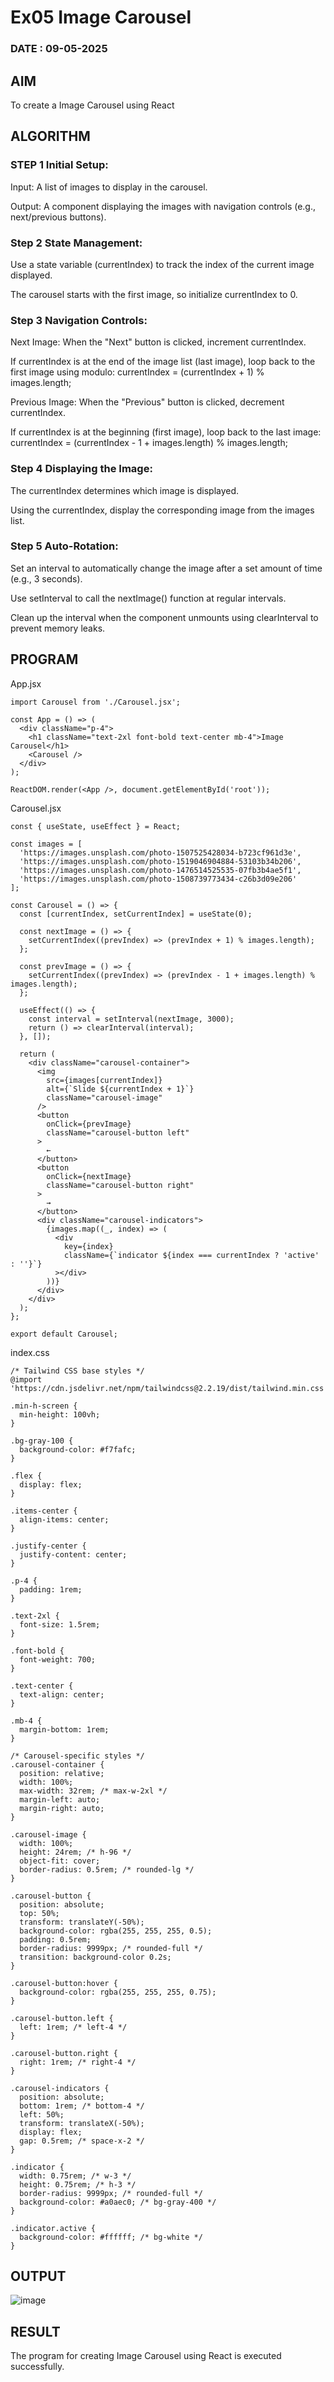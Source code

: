 # Ex05 Image Carousel

### DATE : 09-05-2025

## AIM
To create a Image Carousel using React 

## ALGORITHM
### STEP 1 Initial Setup:
Input: A list of images to display in the carousel.

Output: A component displaying the images with navigation controls (e.g., next/previous buttons).

### Step 2 State Management:
Use a state variable (currentIndex) to track the index of the current image displayed.

The carousel starts with the first image, so initialize currentIndex to 0.

### Step 3 Navigation Controls:
Next Image: When the "Next" button is clicked, increment currentIndex.

If currentIndex is at the end of the image list (last image), loop back to the first image using modulo:
currentIndex = (currentIndex + 1) % images.length;

Previous Image: When the "Previous" button is clicked, decrement currentIndex.

If currentIndex is at the beginning (first image), loop back to the last image:
currentIndex = (currentIndex - 1 + images.length) % images.length;

### Step 4 Displaying the Image:
The currentIndex determines which image is displayed.

Using the currentIndex, display the corresponding image from the images list.

### Step 5 Auto-Rotation:
Set an interval to automatically change the image after a set amount of time (e.g., 3 seconds).

Use setInterval to call the nextImage() function at regular intervals.

Clean up the interval when the component unmounts using clearInterval to prevent memory leaks.

## PROGRAM

App.jsx
```
import Carousel from './Carousel.jsx';

const App = () => (
  <div className="p-4">
    <h1 className="text-2xl font-bold text-center mb-4">Image Carousel</h1>
    <Carousel />
  </div>
);

ReactDOM.render(<App />, document.getElementById('root'));
```

Carousel.jsx
```
const { useState, useEffect } = React;

const images = [
  'https://images.unsplash.com/photo-1507525428034-b723cf961d3e',
  'https://images.unsplash.com/photo-1519046904884-53103b34b206',
  'https://images.unsplash.com/photo-1476514525535-07fb3b4ae5f1',
  'https://images.unsplash.com/photo-1508739773434-c26b3d09e206'
];

const Carousel = () => {
  const [currentIndex, setCurrentIndex] = useState(0);

  const nextImage = () => {
    setCurrentIndex((prevIndex) => (prevIndex + 1) % images.length);
  };

  const prevImage = () => {
    setCurrentIndex((prevIndex) => (prevIndex - 1 + images.length) % images.length);
  };

  useEffect(() => {
    const interval = setInterval(nextImage, 3000);
    return () => clearInterval(interval);
  }, []);

  return (
    <div className="carousel-container">
      <img
        src={images[currentIndex]}
        alt={`Slide ${currentIndex + 1}`}
        className="carousel-image"
      />
      <button
        onClick={prevImage}
        className="carousel-button left"
      >
        ←
      </button>
      <button
        onClick={nextImage}
        className="carousel-button right"
      >
        →
      </button>
      <div className="carousel-indicators">
        {images.map((_, index) => (
          <div
            key={index}
            className={`indicator ${index === currentIndex ? 'active' : ''}`}
          ></div>
        ))}
      </div>
    </div>
  );
};

export default Carousel;
```


index.css
```
/* Tailwind CSS base styles */
@import 'https://cdn.jsdelivr.net/npm/tailwindcss@2.2.19/dist/tailwind.min.css';

.min-h-screen {
  min-height: 100vh;
}

.bg-gray-100 {
  background-color: #f7fafc;
}

.flex {
  display: flex;
}

.items-center {
  align-items: center;
}

.justify-center {
  justify-content: center;
}

.p-4 {
  padding: 1rem;
}

.text-2xl {
  font-size: 1.5rem;
}

.font-bold {
  font-weight: 700;
}

.text-center {
  text-align: center;
}

.mb-4 {
  margin-bottom: 1rem;
}

/* Carousel-specific styles */
.carousel-container {
  position: relative;
  width: 100%;
  max-width: 32rem; /* max-w-2xl */
  margin-left: auto;
  margin-right: auto;
}

.carousel-image {
  width: 100%;
  height: 24rem; /* h-96 */
  object-fit: cover;
  border-radius: 0.5rem; /* rounded-lg */
}

.carousel-button {
  position: absolute;
  top: 50%;
  transform: translateY(-50%);
  background-color: rgba(255, 255, 255, 0.5);
  padding: 0.5rem;
  border-radius: 9999px; /* rounded-full */
  transition: background-color 0.2s;
}

.carousel-button:hover {
  background-color: rgba(255, 255, 255, 0.75);
}

.carousel-button.left {
  left: 1rem; /* left-4 */
}

.carousel-button.right {
  right: 1rem; /* right-4 */
}

.carousel-indicators {
  position: absolute;
  bottom: 1rem; /* bottom-4 */
  left: 50%;
  transform: translateX(-50%);
  display: flex;
  gap: 0.5rem; /* space-x-2 */
}

.indicator {
  width: 0.75rem; /* w-3 */
  height: 0.75rem; /* h-3 */
  border-radius: 9999px; /* rounded-full */
  background-color: #a0aec0; /* bg-gray-400 */
}

.indicator.active {
  background-color: #ffffff; /* bg-white */
}
```


## OUTPUT

![image](https://github.com/user-attachments/assets/4e771caf-fd48-4ee5-8ce3-42690a0e2534)


## RESULT
The program for creating Image Carousel using React is executed successfully.
